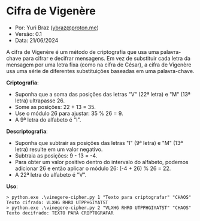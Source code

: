 # Cifra de Vigenère

- Por: Yuri Braz (ybraz@proton.me)
- Versão: 0.1
- Data: 21/06/2024

A cifra de Vigenère é um método de criptografia que usa uma palavra-chave para cifrar e decifrar mensagens. 
Em vez de substituir cada letra da mensagem por uma letra fixa (como na cifra de César), 
a cifra de Vigenère usa uma série de diferentes substituições baseadas em uma palavra-chave.

**Criptografia**:
- Suponha que a soma das posições das letras "V" (22ª letra) e "M" (13ª letra) ultrapasse 26.
- Some as posições: 22 + 13 = 35.
- Use o módulo 26 para ajustar: 35 % 26 = 9.
- A 9ª letra do alfabeto é "I".

**Descriptografia**:
- Suponha que subtrair as posições das letras "I" (9ª letra) e "M" (13ª letra) resulte em um valor negativo.
- Subtraia as posições: 9 - 13 = -4.
- Para obter um valor positivo dentro do intervalo do alfabeto, podemos adicionar 26 e então aplicar o módulo 26: (-4 + 26) % 26 = 22.
- A 22ª letra do alfabeto é "V".

**Uso**: 
```
> python.exe .\vinegere-cipher.py 1 "Texto para criptografar" "CHAOS" 
Texto cifrado: VLXHG RHRO UTPPHGIYATST
> python.exe .\vinegere-cipher.py 2 "VLXHG RHRO UTPPHGIYATST" "CHAOS"
Texto decifrado: TEXTO PARA CRIPTOGRAFAR
```
